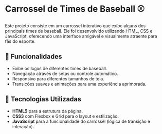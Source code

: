 # Carrossel de Times de Baseball ⚾

Este projeto consiste em um carrossel interativo que exibe alguns dos principais times de baseball. Ele foi desenvolvido utilizando HTML, CSS e JavaScript, oferecendo uma interface amigável e visualmente atraente para fãs do esporte.

## 🎯 Funcionalidades

- Exibe os logos de diferentes times de baseball.
- Navegação através de setas ou controle automático.
- Responsivo para diferentes tamanhos de tela.
- Transições suaves e animações para uma experiência aprimorada.

## 🚀 Tecnologias Utilizadas

- **HTML5** para a estrutura da página.
- **CSS3** com Flexbox e Grid para o layout e estilização.
- **JavaScript** para a funcionalidade do carrossel (lógica de transição e interação).
